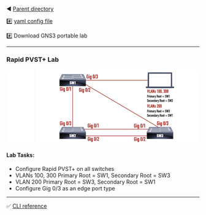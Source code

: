 ◀️ [Parent directory](../) 

#️⃣ [yaml config file](../lab1/pvst.yaml)

#️⃣ Download GNS3 portable lab

---

### Rapid PVST+ Lab

![Lab topology](https://github.com/tech-zero/assets/blob/main/images/pvst+.png?raw=true)

#### Lab Tasks:
- Configure Rapid PVST+ on all switches
- VLANs 100, 300 Primary Root = SW1, Secondary Root = SW3
- VLAN 200 Primary Root = SW3, Secondary Root = SW1
- Configure Gig 0/3 as an edge port type

---

:white_check_mark: [CLI reference](https://github.com/tech-zero/assets/blob/main/solutions/pvst1.md)
